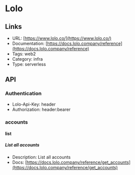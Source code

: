 # Lolo

## Links

* URL: [https://www.lolo.co/](https://www.lolo.co/)
* Documentation: [https://docs.lolo.company/reference](https://docs.lolo.company/reference)
* Tags: web2
* Category: infra
* Type: serverless

## API

### Authentication

* Lolo-Api-Key: header
* Authorization: header:bearer

### accounts

#### list

##### List all accounts

* Description: List all accounts
* Docs: [https://docs.lolo.company/reference/get_accounts](https://docs.lolo.company/reference/get_accounts)

